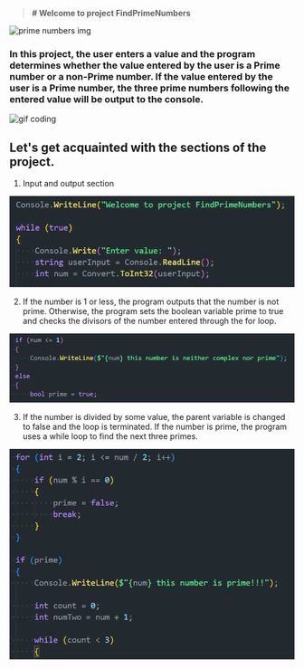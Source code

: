 > **# Welcome to project FindPrimeNumbers**

![prime numbers img](https://www.texnoman.uz/uploads/blogs/f3b2c1481a00e20dd978bc8de78d25c2.png)


### In this project, the user enters a value and the program determines whether the value entered by the user is a **Prime number** or a **non-Prime number**. If the value entered by the user is a **Prime number**, **the three** prime numbers following the entered value will be output to the console.

![gif coding](https://gifdb.com/images/high/working-emoji-typing-gf7f51a0cl5ynyx9.gif)



## Let's get acquainted with the sections of the project. 

1. Input and output section

![input/output](image.png)

2. If the number is 1 or less, the program outputs that the number is not prime. Otherwise, the program sets the boolean variable prime to true and checks the divisors of the number entered through the for loop.

![if 1 or less not prime](image-2.png)

3. If the number is divided by some value, the parent variable is changed to false and the loop is terminated. If the number is prime, the program uses a while loop to find the next three primes.

![while loop](image-3.png)
